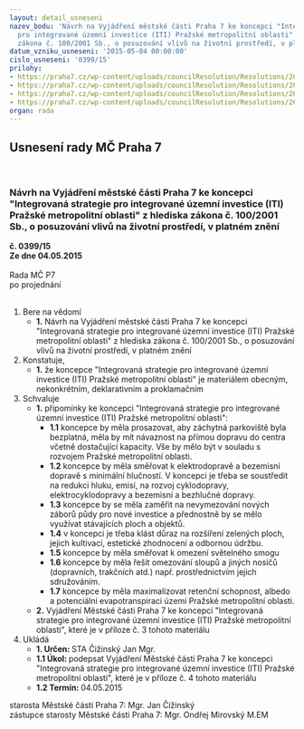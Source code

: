 ```yaml
---
layout: detail_usneseni
nazev_bodu: 'Návrh na Vyjádření městské části Praha 7 ke koncepci "Integrovaná strategie
  pro integrované územní investice (ITI) Pražské metropolitní oblasti" z hlediska
  zákona č. 100/2001 Sb., o posuzování vlivů na životní prostředí, v platném znění '
datum_vzniku_usneseni: '2015-05-04 00:00:00'
cislo_usneseni: '0399/15'
prilohy:
- https://praha7.cz/wp-content/uploads/councilResolution/Resolutions/26450/25-15-d%c5%afvodov%c3%a1_sea_iti.doc
- https://praha7.cz/wp-content/uploads/councilResolution/Resolutions/26450/25-15-eia_koncepce_iti.pdf
- https://praha7.cz/wp-content/uploads/councilResolution/Resolutions/26450/25-15-z%c3%a1pis__z_mimo%c5%99%c3%a1dn%c3%a9_1.doc
- https://praha7.cz/wp-content/uploads/councilResolution/Resolutions/26450/25-15-sea_iti_zji%c5%a1%c5%a5ovac%c3%ad.doc
organ: rada
---
```

<div id="ucUsn_pList" class="usn">
	<span><h2>Usnesení rady MČ Praha 7 </h2>
<br></span><div class="standBody">
<span><h3>Návrh na Vyjádření městské části Praha 7 ke koncepci "Integrovaná strategie pro integrované územní investice (ITI) Pražské metropolitní oblasti" z hlediska zákona č. 100/2001 Sb., o posuzování vlivů na životní prostředí, v platném znění </h3></span><div class="center">
		<strong>č. 0399/15</strong><br>
	</div>
<div class="center">
		<strong>Ze dne 04.05.2015</strong><br><br>
	</div>Rada MČ P7<br> po projednání<br><br><ol>
<li>Bere na vědomí<ul><li>
<strong>1.</strong> Návrh na Vyjádření městské části Praha 7 ke koncepci "Integrovaná strategie pro integrované územní investice (ITI) Pražské metropolitní oblasti" z hlediska zákona č. 100/2001 Sb., o posuzování vlivů na životní prostředí, v platném znění </li></ul>
</li>
<li>Konstatuje,<ul><li>
<strong>1.</strong> že koncepce  "Integrovaná strategie pro integrované územní investice (ITI) Pražské metropolitní oblasti" je materiálem obecným, nekonkrétním, deklarativním a proklamačním </li></ul>
</li>
<li>Schvaluje<ul>
<li>
<strong>1.</strong> připomínky  ke koncepci  "Integrovaná strategie pro integrované územní investice (ITI) Pražské metropolitní oblasti": <ul>
<li>
<strong>1.1</strong> koncepce by měla  prosazovat, aby záchytná parkoviště byla  bezplatná, měla by mít návaznost na přímou dopravu do centra včetně dostačující kapacity. Vše by mělo být  v souladu s rozvojem Pražské metropolitní oblasti.</li>
<li>
<strong>1.2</strong> koncepce by měla směřovat  k  elektrodopravě  a  bezemisní dopravě s minimální hlučností. V koncepci je třeba se soustředit  na redukci hluku, emisí, na  rozvoj cyklodopravy, elektrocyklodopravy a bezemisní a bezhlučné dopravy.</li>
<li>
<strong>1.3</strong> koncepce by se měla  zaměřit na  nevymezování nových záborů půdy pro nové investice a přednostně by se mělo využívat stávajících ploch a objektů.</li>
<li>
<strong>1.4</strong> v koncepci je třeba klást důraz na rozšíření zelených ploch, jejich kultivaci,  estetické zhodnocení a odbornou údržbu.</li>
<li>
<strong>1.5</strong> koncepce by měla směřovat k omezení světelného smogu</li>
<li>
<strong>1.6</strong> koncepce by měla řešit  omezování sloupů a jiných nosičů (dopravních, trakčních atd.)  např. prostřednictvím jejich sdružováním. </li>
<li>
<strong>1.7</strong> koncepce by měla  maximalizovat  retenční schopnost, albedo  a potenciální evapotranspiraci   území Pražské metropolitní oblasti.</li>
</ul>
</li>
<li>
<strong>2.</strong> Vyjádření Městské části Praha 7 ke koncepci  "Integrovaná strategie pro integrované územní investice (ITI) Pražské metropolitní oblasti", které je v příloze č. 3 tohoto materiálu </li>
</ul>
</li>
<li>Ukládá<ul>
<li>
<strong>1. Určen: </strong>STA Čižinský Jan Mgr.</li>
<li>
<strong>1.1 Úkol: </strong>podepsat Vyjádření Městské části Praha 7 ke koncepci  "Integrovaná strategie pro integrované územní investice (ITI) Pražské metropolitní oblasti", které je v příloze č. 4 tohoto materiálu  </li>
<li>
<strong>1.2 Termín: </strong>04.05.2015</li>
</ul>
</li>
</ol>starosta Městské části Praha 7: Mgr. Jan Čižinský<br>zástupce starosty Městské části Praha 7: Mgr. Ondřej Mirovský M.EM 
</div>
</div>